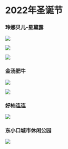 # 2022年圣诞节

### 玲娜贝儿-星黛露

![](https://z.wiki/autoupload/20221225/6qEG.4032X3024-IMG_1726.JPG)

![](https://z.wiki/autoupload/20221225/1eqm.3840X2880-IMG_1797.JPG)

![](https://z.wiki/autoupload/20221225/nQPI.2977X2194-IMG_1805.JPG)

### 金汤肥牛

![](https://z.wiki/autoupload/20221225/PbKX.4032X3024-IMG_1809.JPG)

![](https://z.wiki/autoupload/20221225/5OEa.3024X4032-IMG_1811.JPG)

### 好柿连连

![](https://z.wiki/autoupload/20221225/N8La.3024X4032-IMG_1785.JPG)

### 东小口城市休闲公园

![](https://z.wiki/autoupload/20221225/UOW7.4032X3024-IMG_1803.JPG)

